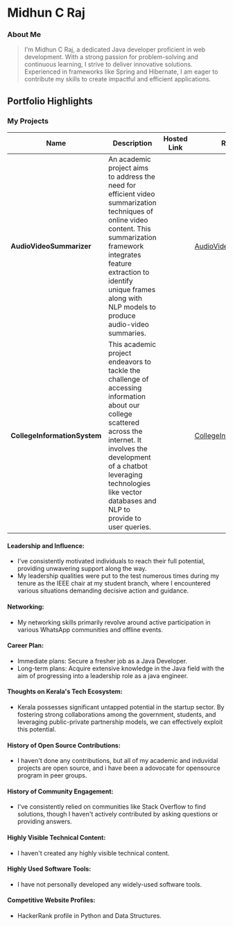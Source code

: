 # Midhun C Raj 

### About Me

> I'm Midhun C Raj, a dedicated Java developer proficient in web development. With a strong passion for problem-solving and continuous learning, I strive to deliver innovative solutions. Experienced in frameworks like Spring and Hibernate, I am eager to contribute my skills to create impactful and efficient applications.








## Portfolio Highlights

### My Projects

| Name                | Description                                                               | Hosted Link                              | Repo Link                                                      |
|---------------------|---------------------------------------------------------------------------|------------------------------------------|----------------------------------------------------------------|
| **AudioVideoSummarizer**  | An academic project aims to address the need for efficient video summarization techniques of online video content. This summarization framework integrates feature extraction to identify unique frames along with NLP models to produce audio-video summaries.                                              |    | [AudioVideoSummarizer](https://github.com/midhun-craj/AudioVideoSummarizer.git)             |
| **CollegeInformationSystem**  | This academic project endeavors to tackle the challenge of accessing information about our college scattered across the internet. It involves the development of a chatbot leveraging technologies like vector databases and NLP to provide to user queries.                                         |     | [CollegeInformationSystem](https://github.com/midhun-craj/C-I-S.git)             |

#### Leadership and Influence:

- I've consistently motivated individuals to reach their full potential, providing unwavering support along the way.
- My leadership qualities were put to the test numerous times during my tenure as the IEEE chair at my student branch, where I encountered various situations demanding decisive action and guidance.


#### Networking:

- My networking skills primarily revolve around active participation in various WhatsApp communities and offline events.

#### Career Plan:

- Immediate plans: Secure a fresher job as a Java Developer.
- Long-term plans: Acquire extensive knowledge in the Java field with the aim of progressing into a leadership role as a java engineer.


#### Thoughts on Kerala's Tech Ecosystem:

- Kerala possesses significant untapped potential in the startup sector. By fostering strong collaborations among the government, students, and leveraging public-private partnership models, we can effectively exploit this potential.

#### History of Open Source Contributions:

- I haven't done any contributions, but all of my academic and induvidal projects are open source, and i have been a adovocate for opensource program in peer groups.

#### History of Community Engagement:

-  I've consistently relied on communities like Stack Overflow to find solutions, though I haven't actively contributed by asking questions or providing answers.

#### Highly Visible Technical Content:

- I haven't created any highly visible technical content.

#### Highly Used Software Tools:

- I have not personally developed any widely-used software tools.

#### Competitive Website Profiles:

- HackerRank profile in Python and Data Structures.
